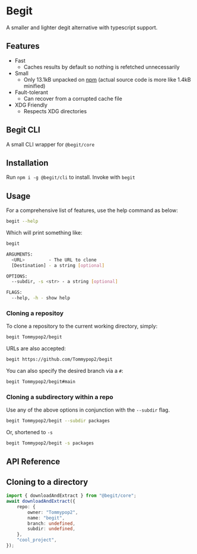 # Begit

A smaller and lighter degit alternative with typescript support.

## Features

- Fast
  - Caches results by default so nothing is refetched unnecessarily
- Small
  - Only 13.1kB unpacked on [npm](https://www.npmjs.com/package/@begit/core?activeTab=readme) (actual source code is more like 1.4kB minified)
- Fault-tolerant
  - Can recover from a corrupted cache file
- XDG Friendly
  - Respects XDG directories

## Begit CLI

A small CLI wrapper for `@begit/core`

## Installation

Run `npm i -g @begit/cli` to install. Invoke with `begit`

## Usage

For a comprehensive list of features, use the help command as below:

```bash
begit --help
```

Which will print something like:

```bash
begit

ARGUMENTS:
  <URL>         - The URL to clone
  [Destination] - a string [optional]

OPTIONS:
  --subdir, -s <str> - a string [optional]

FLAGS:
  --help, -h - show help
```

### Cloning a repositoy

To clone a repository to the current working directory, simply:

```bash
begit Tommypop2/begit
```

URLs are also accepted:

```bash
begit https://github.com/Tommypop2/begit
```

You can also specify the desired branch via a `#`:

```bash
begit Tommypop2/begit#main
```

### Cloning a subdirectory within a repo

Use any of the above options in conjunction with the `--subdir` flag.

```bash
begit Tommypop2/begit --subdir packages
```

Or, shortened to `-s`

```bash
begit Tommypop2/begit -s packages
```

## API Reference

## Cloning to a directory

```ts
import { downloadAndExtract } from "@begit/core";
await downloadAndExtract({
	repo: {
		owner: "Tommypop2",
		name: "begit",
		branch: undefined,
		subdir: undefined,
	},
	"cool_project",
});
```

